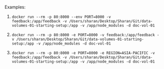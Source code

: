 Examples:

1. `docker run --rm -p 80:8000 --env PORT=8000 -v feedback:/app/feedback -v /Users/sharan/Desktop/Sharan/Git/data-volumes-01-starting-setup:/app -v /app/node_modules -d doc-vol-01`

2. `docker run --rm -p 80:8000 -e PORT=8000 -v feedback:/app/feedback -v /Users/sharan/Desktop/Sharan/Git/data-volumes-01-starting-setup:/app -v /app/node_modules -d doc-vol-01`

3. `docker run --rm -p 80:8000 -e PORT=8000 -e REGION=ASIA-PACIFIC -v feedback:/app/feedback -v /Users/sharan/Desktop/Sharan/Git/data-volumes-01-starting-setup:/app -v /app/node_modules -d doc-vol-01`
